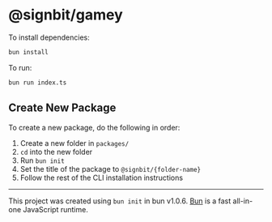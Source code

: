 # @signbit/gamey

To install dependencies:

```bash
bun install
```

To run:

```bash
bun run index.ts
```

## Create New Package

To create a new package, do the following in order:

1. Create a new folder in `packages/`
2. `cd` into the new folder
3. Run `bun init`
4. Set the title of the package to `@signbit/{folder-name}`
5. Follow the rest of the CLI installation instructions

---

This project was created using `bun init` in bun v1.0.6. [Bun](https://bun.sh) is a fast all-in-one JavaScript runtime.
